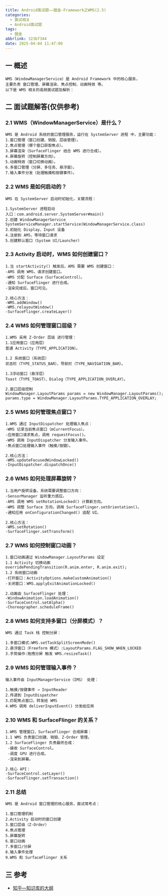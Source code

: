 ```yaml
---
title: Android面试题——掘金-Framework之WMS(2.5)
categories:
  - 面试相关
  - Android面试题
tags:
  - 掘金
abbrlink: 323bf344
date: 2025-04-04 11:47:09
---
```

## 一 概述

```
WMS（WindowManagerService）是 Android Framework 中的核心服务，
主要负责 窗口管理、屏幕渲染、焦点控制、动画特效 等。
以下是 WMS 相关的高频面试题及解析：
```

<!--more-->

## 二 面试题解答(仅供参考)

### 2.1 WMS（WindowManagerService）是什么？

```
WMS 是 Android 系统的窗口管理服务，运行在 SystemServer 进程 中，主要功能：
1.窗口管理（窗口创建、销毁、层级管理）。
2.焦点管理（哪个窗口获取焦点）。
3.屏幕渲染（SurfaceFlinger 结合 WMS 进行合成）。
4.屏幕旋转（控制屏幕方向）。
5.动画特效（窗口切换动画）。
6.多窗口管理（分屏、多任务、悬浮窗）。
7.输入事件分发（处理触摸和按键事件）。
```

### 2.2 WMS 是如何启动的？

```
WMS 在 SystemServer 启动时初始化，关键流程：

1.SystemServer 进程启动
入口：com.android.server.SystemServer#main()
2.创建 WindowManagerService
SystemServiceManager.startService(WindowManagerService.class)
3.初始化 Display、Input 设备
4.注册到 AMS，等待窗口请求
5.创建默认窗口（System UI/Launcher）
```

### 2.3 Activity 启动时，WMS 如何创建窗口？

```
1.当 startActivity() 触发后，AMS 需要 WMS 创建窗口：
-AMS 调用 WMS，请求创建窗口。
-WMS 分配 Surface（SurfaceControl）。
-通知 SurfaceFlinger 进行合成。
-渲染完成后，窗口可见。

2.核心方法：
-WMS.addWindow()
-WMS.relayoutWindow()
-SurfaceFlinger.createLayer()
```

### 2.4 WMS 如何管理窗口层级？

```
1.WMS 采用 Z-Order 层级 进行管理：
1.1应用窗口（应用层）
普通 Activity（TYPE_APPLICATION）。

1.2 系统窗口（系统层）
状态栏（TYPE_STATUS_BAR）、导航栏（TYPE_NAVIGATION_BAR）。

1.3浮动窗口（悬浮层）
Toast（TYPE_TOAST）、Dialog（TYPE_APPLICATION_OVERLAY）。

2.窗口层级控制
WindowManager.LayoutParams params = new WindowManager.LayoutParams();
params.type = WindowManager.LayoutParams.TYPE_APPLICATION_OVERLAY;
```

### 2.5 WMS 如何管理焦点窗口？

```
1.WMS 通过 InputDispatcher 处理输入焦点：
-WMS 记录当前焦点窗口（mCurrentFocus）。
-应用窗口请求焦点，调用 requestFocus()。
-WMS 调用 InputDispatcher 分发输入事件。
-焦点窗口处理输入事件（触摸/按键）。

2.核心方法：
-WMS.updateFocusedWindowLocked()
-InputDispatcher.dispatchOnce()
```

### 2.6 WMS 如何处理屏幕旋转？

```
1.当用户旋转设备，系统需要调整窗口方向：
-SensorManager 监听重力感应。
-AMS 调用 WMS setRotationLocked() 计算新方向。
-WMS 调整 Surface 方向，调用 SurfaceFlinger.setOrientation()。
-通知应用 onConfigurationChanged() 适配 UI。

2.核心方法：
-WMS.setRotation()
-SurfaceFlinger.setTransform()
```

### 2.7  WMS 如何控制窗口动画？

```
1.窗口动画通过 WindowManager.LayoutParams 设定
1.1 Activity 切换动画
overridePendingTransition(R.anim.enter, R.anim.exit);
1.2 系统窗口动画
-打开窗口：ActivityOptions.makeCustomAnimation()
-关闭窗口：WMS.applyExitAnimationLocked()

2.动画由 SurfaceFlinger 处理：
-WindowAnimation.loadAnimation()
-SurfaceControl.setAlpha()
-Choreographer.scheduleFrame()
```

### 2.8 WMS 如何支持多窗口（分屏模式）？

```
WMS 通过 Task 栈 控制分屏：

1.多窗口模式:WMS.setTaskSplitScreenMode()
2.悬浮窗口（Freeform 模式）:LayoutParams.FLAG_SHOW_WHEN_LOCKED
3.手势操作:拖拽分屏 触发 WMS.resizeTask()
```

### 2.9 WMS 如何管理输入事件？

```
输入事件由 InputManagerService（IMS） 处理：

1.触摸/按键事件 → InputReader
2.传递到 InputDispatcher
3.匹配焦点窗口，转发给 WMS
4.WMS 调用 deliverInputEvent() 分发给应用
```

### 2.10 WMS 和 SurfaceFlinger 的关系？

```
1.WMS 管理窗口，SurfaceFlinger 合成屏幕：
1.1 WMS 负责窗口创建、销毁、Z-Order 管理。
1.2 SurfaceFlinger 负责最终合成：
 -接收 SurfaceControl。
 -调度 GPU 进行合成。
 -渲染到屏幕。

2.核心 API：
-SurfaceControl.setLayer()
-SurfaceFlinger.setTransaction()
```

### 2.11 总结

```
WMS 是 Android 窗口管理的核心服务，面试常考点：

1.窗口管理机制
2.Activity 启动时的窗口创建
3.窗口层级（Z-Order）
4.焦点管理
5.屏幕旋转
6.窗口动画
7.多窗口/分屏
8.输入事件处理
9.WMS 和 SurfaceFlinger 关系
```

##  三 参考

* [知乎—知识库的大纲](https://juejin.cn/post/7480464724096057381)